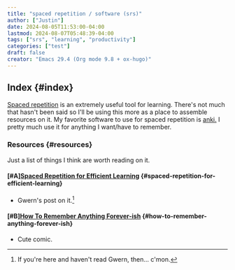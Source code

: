 ```yaml
---
title: "spaced repetition / software (srs)"
author: ["Justin"]
date: 2024-08-05T11:53:00-04:00
lastmod: 2024-08-07T05:48:39-04:00
tags: ["srs", "learning", "productivity"]
categories: ["test"]
draft: false
creator: "Emacs 29.4 (Org mode 9.8 + ox-hugo)"
---
```


<div class="outline-1 jvc">

## Index {#index}

[Spaced repetition](https://en.wikipedia.org/wiki/Spaced_repetition) is an extremely useful tool for learning. There's not much
that hasn't been said so I'll be using this more as a place to assemble
resources on it. My favorite software to use for spaced repetition is [anki.](https://apps.ankiweb.net) I
pretty much use it for anything I want/have to remember.

<div class="outline-2 jvc">

### Resources {#resources}

Just a list of things I think are worth reading on it.

<div class="outline-3 jvc">

#### <span class="org-priority priority-A">[#A]</span>[Spaced Repetition for Efficient Learning](https://gwern.net/spaced-repetition) {#spaced-repetition-for-efficient-learning}

-   Gwern's post on it.[^fn:1]

</div>

<div class="outline-3 jvc">

#### <span class="org-priority priority-B">[#B]</span>[How To Remember Anything Forever-ish](https://ncase.me/remember/) {#how-to-remember-anything-forever-ish}

-   Cute comic.

</div>

</div>

</div>

[^fn:1]: If you're here and haven't read Gwern, then... c'mon.
